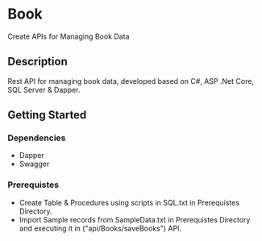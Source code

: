# Book

Create APIs for Managing Book Data

## Description

Rest API for managing book data, developed based on C#, ASP .Net Core, SQL Server & Dapper.

## Getting Started

### Dependencies

* Dapper
* Swagger

### Prerequistes

* Create Table & Procedures using scripts in SQL.txt in Prerequistes Directory.
* Import Sample records from SampleData.txt in Prerequistes Directory and executing it in ("api/Books/saveBooks") API.

